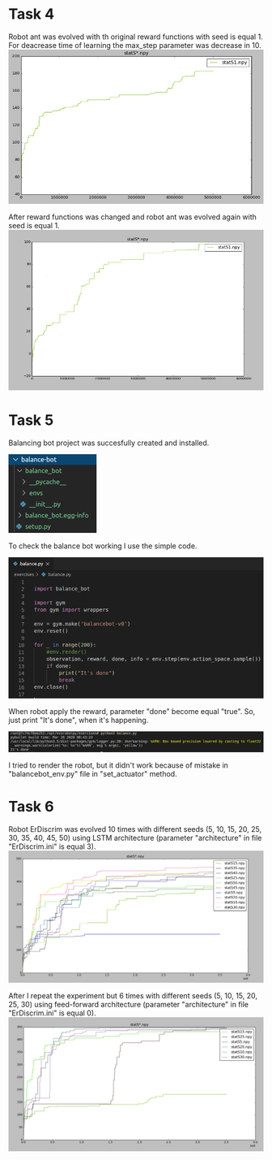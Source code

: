 # Task 4
Robot ant was evolved with th original reward functions with seed is equal 1. For deacrease time of learning the max_step parameter was decrease in 10. 
![Image alt](https://github.com/lelami/Behavioural_robotics/raw/master/images_4_6/4_s1_original.png)

After reward functions was changed and robot ant was evolved again with seed is equal 1. 
![Image alt](https://github.com/lelami/Behavioural_robotics/raw/master/images_4_6/4_s1_modified.png)

# Task 5
Balancing bot project was succesfully created and installed.

![Image alt](https://github.com/lelami/Behavioural_robotics/raw/master/images_4_6/5_bb_folder.png)

To check the balance bot working I use the simple code.

![Image alt](https://github.com/lelami/Behavioural_robotics/raw/master/images_4_6/5_checking_code.png)

 When robot apply the reward, parameter "done" become equal "true". So, just print "It's done", when it's happening.
 
![Image alt](https://github.com/lelami/Behavioural_robotics/raw/master/images_4_6/5_work.png)

I tried to render the robot, but it didn't work because of mistake in "balancebot_env.py" file in "set_actuator" method.

# Task 6
Robot ErDiscrim was evolved 10 times with different seeds (5, 10, 15, 20, 25, 30, 35, 40, 45, 50) using LSTM architecture (parameter "architecture" in file "ErDiscrim.ini" is equal 3). 
![Image alt](https://github.com/lelami/Behavioural_robotics/raw/master/images_4_6/6_lstm.png)

After I repeat the experiment but 6 times with different seeds (5, 10, 15, 20, 25, 30) using feed-forward architecture (parameter "architecture" in file "ErDiscrim.ini" is equal 0). 
![Image alt](https://github.com/lelami/Behavioural_robotics/raw/master/images_4_6/6_feedforward.png)
